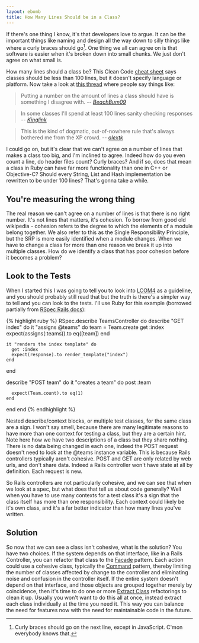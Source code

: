 ```yaml
---
layout: ebomb
title: How Many Lines Should be in a Class?
---
```


If there's one thing I know, it's that developers love to argue. It can be the important things like naming and design all the way down to silly things like where a curly braces should go[^1]. One thing we all can agree on is that software is easier when it's broken down into small chunks. We just don't agree on what small is.

How many lines should a class be?  This Clean Code [cheat sheet](http://www.planetgeek.ch/2013/06/05/clean-code-cheat-sheet/) says classes should be less than 100 lines, but it doesn't specify language or platform. Now take a look at [this thread](http://www.reddit.com/r/programming/comments/1fsvy3/clean_code_cheat_sheet/?limit=500) where people say things like:

> Putting a number on the amount of lines a class should have is something I disagree with.
> -- <cite>[BeachBum09](http://www.reddit.com/user/BeachBum09)</cite>

> In some classes I'll spend at least 100 lines sanity checking responses
> -- <cite>[Kinglink](http://www.reddit.com/user/Kinglink)</cite>

> This is the kind of dogmatic, out-of-nowhere rule that's always bothered me from the XP crowd.
> -- <cite>[alextk](http://www.reddit.com/user/alextk)</cite>

I could go on, but it's clear that we can't agree on a number of lines that makes a class too big, and I'm inclined to agree. Indeed how do you even count a line, do header files count? Curly braces? And if so, does that mean a class in Ruby can have far more functionality than one in C++ or Objective-C? Should every String, List and Hash implementation be rewritten to be under 100 lines? That's gonna take a while.

## You're measuring the wrong thing

The real reason we can't agree on a number of lines is that there is no right number. It's not lines that matters, it's cohesion. To borrow from good old wikipedia - cohesion refers to the degree to which the elements of a module belong together. We also refer to this as the Single Responsibility Principle, but the SRP is more easily identified when a module changes. When we have to change a class for more than one reason we break it up into multiple classes. How do we identify a class that has poor cohesion before it becomes a problem?

## Look to the Tests

When I started this I was going to tell you to look into [LCOM4](http://www.aivosto.com/project/help/pm-oo-cohesion.html#LCOM4) as a guideline, and you should probably still read that but the truth is there's a simpler way to tell and you can look to the tests.  I'll use Ruby for this example (borrowed partially from [RSpec Rails docs](http://www.relishapp.com/rspec/rspec-rails/docs/controller-specs)):

{% highlight ruby %}
RSpec.describe TeamsController do
  describe "GET index" do
    it "assigns @teams" do
      team = Team.create
      get :index
        expect(assigns(:teams)).to eq([team])
    end

    it "renders the index template" do
      get :index
      expect(response).to render_template("index")
    end
  end

  describe "POST team" do
    it "creates a team" do
      post :team

      expect(Team.count).to eq(1)
    end
  end
end
{% endhighlight %}

Nested describe/context blocks, or multiple test classes, for the same class are a sign. I won't say smell, because there are many legitimate reasons to have more than one context for testing a class, but they are a certain hint. Note here how we have two descriptions of a class but they share nothing. There is no data being changed in each one, indeed the POST request doesn't need to look at the @teams instance variable. This is because Rails controllers typically aren't cohesive. POST and GET are only related by web urls, and don't share data. Indeed a Rails controller won't have state at all by definition. Each request is new.

So Rails controllers are not particularly cohesive, and we can see that when we look at a spec, but what does that tell us about code generally? Well when you have to use many contexts for a test class it's a sign that the class itself has more than one responsibility. Each context could likely be it's own class, and it's a far better indicator than how many lines you've written.

## Solution

So now that we can see a class isn't cohesive, what is the solution? You have two choices. If the system depends on that interface, like in a Rails Controller, you can refactor that class to the [Facade](http://en.wikipedia.org/wiki/Facade_pattern) pattern. Each action could use a cohesive class, typically the [Command](http://en.wikipedia.org/wiki/Command_pattern) pattern, thereby limiting the number of classes affected by change to the controller and eliminating noise and confusion in the controller itself. If the entire system doesn't depend on that interface, and those objects are grouped together merely by coincidence, then it's time to do one or more [Extract Class](http://refactoring.com/catalog/extractClass.html) refactorings to clean it up. Usually you won't want to do this all at once, instead extract each class individually at the time you need it. This way you can balance the need for features now with the need for maintainable code in the future.

[^1]: Curly braces should go on the next line, except in JavaScript. C'mon everybody knows that.
